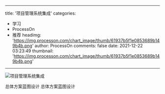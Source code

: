 
---
title: '项目管理系统集成'
categories: 
 - 学习
 - ProcessOn
 - 推荐
headimg: 'https://img.processon.com/chart_image/thumb/61937b5f1e0853689b149b4b.png'
author: ProcessOn
comments: false
date: 2021-12-22 03:23:49
thumbnail: 'https://img.processon.com/chart_image/thumb/61937b5f1e0853689b149b4b.png'
---

<div>   
<img class="thumb" alt="项目管理系统集成" src="https://img.processon.com/chart_image/thumb/61937b5f1e0853689b149b4b.png" referrerpolicy="no-referrer">
<p>总体方案蓝图设计 总体方案蓝图设计</p>  
</div>
            